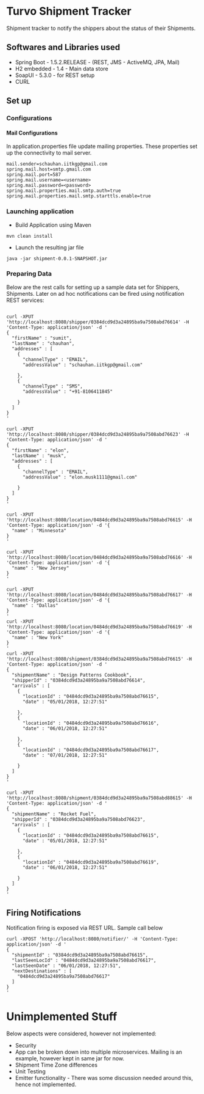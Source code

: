 # Turvo Shipment Tracker

Shipment tracker to notify the shippers about the status of their Shipments.

## Softwares and Libraries used

* Spring Boot - 1.5.2.RELEASE - (REST, JMS - ActiveMQ, JPA, Mail)
* H2 embedded - 1.4 - Main data store
* SoapUI - 5.3.0 - for REST setup
* CURL

## Set up 
### Configurations
#### Mail Configurations
In application.properties file update mailing properties. These properties set up the connectivity to mail server.

```
mail.sender=schauhan.iitkgp@gmail.com
spring.mail.host=smtp.gmail.com
spring.mail.port=587
spring.mail.username=<username>
spring.mail.password=<password>
spring.mail.properties.mail.smtp.auth=true
spring.mail.properties.mail.smtp.starttls.enable=true
```

### Launching application
 - Build Application using Maven
 
 ```
 mvn clean install
 ```
 
 - Launch the resulting jar file
 
 ```
 java -jar shipment-0.0.1-SNAPSHOT.jar
 ```
 
### Preparing Data
Below are the rest calls for setting up a sample data set for Shippers, Shipments. Later on ad hoc notifications can be fired using notification REST services:

```

curl -XPUT 'http://localhost:8080/shipper/0384dcd9d3a24895ba9a7508abd76614' -H 'Content-Type: application/json' -d '
{
  "firstName" : "sumit",
  "lastName" : "chauhan",
  "addresses" : [
    {
      "channelType" : "EMAIL",
      "addressValue" : "schauhan.iitkgp@gmail.com"

    },
    {
      "channelType" : "SMS",
      "addressValue" : "+91-8106411845"

    }
  ]
}
'

curl -XPUT 'http://localhost:8080/shipper/0384dcd9d3a24895ba9a7508abd76623' -H 'Content-Type: application/json' -d '
{
  "firstName" : "elon",
  "lastName" : "musk",
  "addresses" : [
    {
      "channelType" : "EMAIL",
      "addressValue" : "elon.musk1111@gmail.com"

    }
  ]
}
'

curl -XPUT 'http://localhost:8080/location/0484dcd9d3a24895ba9a7508abd76615' -H 'Content-Type: application/json' -d '{
  "name" : "Minnesota"
}
'

curl -XPUT 'http://localhost:8080/location/0484dcd9d3a24895ba9a7508abd76616' -H 'Content-Type: application/json' -d '{
  "name" : "New Jersey"
}
'

curl -XPUT 'http://localhost:8080/location/0484dcd9d3a24895ba9a7508abd76617' -H 'Content-Type: application/json' -d '{
  "name" : "Dallas"
}
'
curl -XPUT 'http://localhost:8080/location/0484dcd9d3a24895ba9a7508abd76619' -H 'Content-Type: application/json' -d '{
  "name" : "New York"
}
'
curl -XPUT 'http://localhost:8080/shipment/0384dcd9d3a24895ba9a7508abd76615' -H 'Content-Type: application/json' -d '
{
  "shipmentName" : "Design Patterns Cookbook",
  "shipperId" : "0384dcd9d3a24895ba9a7508abd76614",
  "arrivals" : [
    {
      "locationId" : "0484dcd9d3a24895ba9a7508abd76615",
      "date" : "05/01/2018, 12:27:51"

    },
    {
      "locationId" : "0484dcd9d3a24895ba9a7508abd76616",
      "date" : "06/01/2018, 12:27:51"

    },
    {
      "locationId" : "0484dcd9d3a24895ba9a7508abd76617",
      "date" : "07/01/2018, 12:27:51"

    }
  ]
}
'

curl -XPUT 'http://localhost:8080/shipment/0384dcd9d3a24895ba9a7508abd88615' -H 'Content-Type: application/json' -d '
{
  "shipmentName" : "Rocket Fuel",
  "shipperId" : "0384dcd9d3a24895ba9a7508abd76623",
  "arrivals" : [
    {
      "locationId" : "0484dcd9d3a24895ba9a7508abd76615",
      "date" : "05/01/2018, 12:27:51"

    },
    {
      "locationId" : "0484dcd9d3a24895ba9a7508abd76619",
      "date" : "06/01/2018, 12:27:51"

    }
  ]
}
'

```

## Firing Notifications
Notification firing is exposed via REST URL. Sample call below

```
curl -XPOST 'http://localhost:8080/notifier/' -H 'Content-Type: application/json' -d '
{
  "shipmentId" : "0384dcd9d3a24895ba9a7508abd76615",
  "lastSeenLocId" : "0484dcd9d3a24895ba9a7508abd76617",
  "lastSeenDate" : "06/01/2018, 12:27:51",
  "nextDestinations" : [
    "0484dcd9d3a24895ba9a7508abd76617"
  ]
}
'
```


# Unimplemented Stuff
Below aspects were considered, however not implemented:
- Security
- App can be broken down into multiple microservices. Mailing is an example, however kept in same jar for now.
- Shipment Time Zone differences
- Unit Testing
- Emitter functionality - There was some discussion needed around this, hence not implemented.
